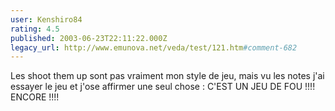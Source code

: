```yaml
---
user: Kenshiro84
rating: 4.5
published: 2003-06-23T22:11:22.000Z
legacy_url: http://www.emunova.net/veda/test/121.htm#comment-682
---
```

Les shoot them up sont pas vraiment mon style de jeu, mais vu les notes j'ai essayer le jeu et j'ose affirmer une seul chose : C'EST UN JEU DE FOU !!!! ENCORE !!!!